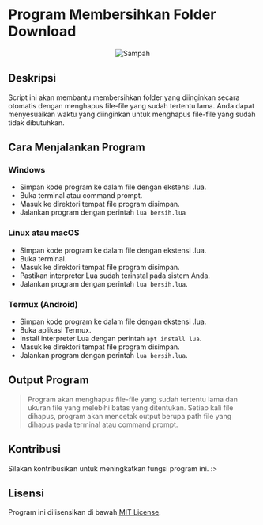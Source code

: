 # Program Membersihkan Folder Download
<center>

![Sampah](https://img.freepik.com/free-vector/scene-with-cat-rat-trashcan_1308-42715.jpg)



</center>

## Deskripsi
Script ini akan membantu membersihkan folder yang diinginkan secara otomatis dengan menghapus file-file yang sudah tertentu lama. Anda dapat menyesuaikan waktu yang diinginkan untuk menghapus file-file yang sudah tidak dibutuhkan.

## Cara Menjalankan Program
### Windows
* Simpan kode program ke dalam file dengan ekstensi .lua.
* Buka terminal atau command prompt.
* Masuk ke direktori tempat file program disimpan.
* Jalankan program dengan perintah `lua bersih.lua`

### Linux atau macOS
* Simpan kode program ke dalam file dengan ekstensi .lua.
* Buka terminal.
* Masuk ke direktori tempat file program disimpan.
* Pastikan interpreter Lua sudah terinstal pada sistem Anda.
* Jalankan program dengan perintah `lua bersih.lua`.

### Termux (Android)
* Simpan kode program ke dalam file dengan ekstensi .lua.
* Buka aplikasi Termux.
* Install interpreter Lua dengan perintah `apt install lua`.
* Masuk ke direktori tempat file program disimpan.
* Jalankan program dengan perintah `lua bersih.lua`.

## Output Program
> Program akan menghapus file-file yang sudah tertentu lama dan ukuran file yang melebihi batas yang ditentukan.
> Setiap kali file dihapus, program akan mencetak output berupa path file yang dihapus pada terminal atau command prompt.

## Kontribusi
Silakan kontribusikan untuk meningkatkan fungsi program ini. :>

## Lisensi
Program ini dilisensikan di bawah [MIT License](https://github.com/ifulxploit/penghapus-dosa/blob/main/LICENSE).
